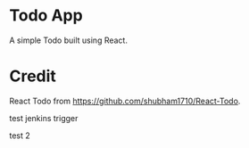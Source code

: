 # Todo App
A simple Todo built using React.

# Credit
React Todo from https://github.com/shubham1710/React-Todo.

test jenkins trigger

test 2
